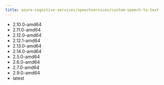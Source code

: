 ```yaml
---
title: azure-cognitive-services/speechservices/custom-speech-to-text
---
```

- 2.10.0-amd64
- 2.11.0-amd64
- 2.12.0-amd64
- 2.12.1-amd64
- 2.13.0-amd64
- 2.14.0-amd64
- 2.5.0-amd64
- 2.6.0-amd64
- 2.7.0-amd64
- 2.9.0-amd64
- latest
